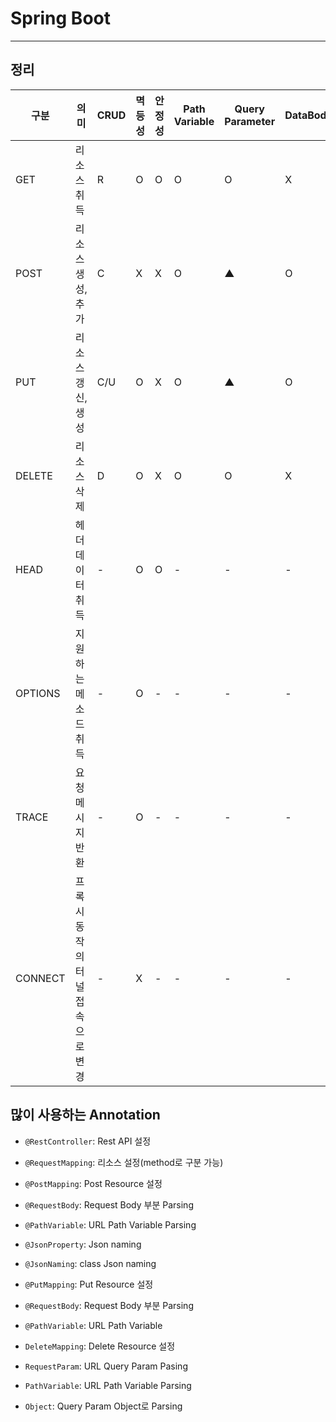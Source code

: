 # Spring Boot 
---

## 정리
구분|의미|CRUD|멱등성|안정성|Path Variable|Query Parameter|DataBody
--|--|--|--|--|--|--|--
GET|리소스 취득|R|O|O|O|O|X
POST|리소스 생성, 추가|C|X|X|O|▲|O
PUT|리소스 갱신, 생성|C/U|O|X|O|▲|O
DELETE|리소스 삭제|D|O|X|O|O|X
HEAD|헤더 데이터 취득|-|O|O|-|-|-
OPTIONS|지원하는 메소드 취득|-|O|-|-|-|-
TRACE|요청메시지 반환|-|O|-|-|-|-
CONNECT|프록시 동작의 터널 접속으로 변경|-|X|-|-|-|-


## 많이 사용하는 Annotation
- `@RestController`: Rest API 설정
- `@RequestMapping`: 리소스 설정(method로 구분 가능)
- `@PostMapping`: Post Resource 설정
- `@RequestBody`: Request Body 부분 Parsing
- `@PathVariable`: URL Path Variable Parsing
- `@JsonProperty`: Json naming
- `@JsonNaming`: class Json naming

- `@PutMapping`: Put Resource 설정
- `@RequestBody`: Request Body 부분 Parsing
- `@PathVariable`: URL Path Variable

- `DeleteMapping`: Delete Resource 설정
- `RequestParam`: URL Query Param Pasing
- `PathVariable`: URL Path Variable Parsing
- `Object`: Query Param Object로 Parsing